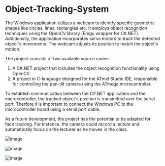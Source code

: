 # Object-Tracking-System
The Windows application utilizes a webcam to identify specific geometric shapes like circles, lines, rectangles etc. It employs object recognition techniques using the OpenCV library (Emgu wrapper for C#.NET). Additionally, the application incorporates servo motors to track the detected object's movements. The webcam adjusts its position to match the object's motion.

The project consists of two available source codes:
1.	A C#.NET project that includes the object recognition functionality using OpenCV.
2.	A project in C-language designed for the ATmel Studio IDE, responsible for controlling the pan-tilt camera using the ATmega microcontroller.
   
To establish communication between the C#.NET application and the microcontroller, the tracked object's position is transmitted over the serial port. Therfore it is important to connect the Windows PC to the microcontroller board using a serial port cable.

As a future development, the project has the potential to be adapted for face tracking. For instance, the camera could record a lecture and automatically focus on the lecturer as he moves in the class.

![image](https://github.com/faxirabd/Object-Tracking-System/assets/115953037/f1b34434-2d70-4a55-8c00-af7870d1f3fe)

![image](https://github.com/faxirabd/Object-Tracking-System/assets/115953037/3df3796c-704a-482d-ac1f-cffae92ada69)

![image](https://github.com/faxirabd/Object-Tracking-System/assets/115953037/734d2c5c-a75b-4373-b336-c1ddb87e9d70)
